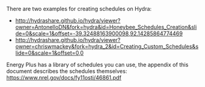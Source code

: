 There are two examples for creating schedules on Hydra:  
- http://hydrashare.github.io/hydra/viewer?owner=AntonelloDN&fork=hydra&id=Honeybee_Schedules_Creation&slide=0&scale=1&offset=-39.32488163900098,92.14285864774469
- http://hydrashare.github.io/hydra/viewer?owner=chriswmackey&fork=hydra_2&id=Creating_Custom_Schedules&slide=0&scale=1&offset=0,0


Energy Plus has a library of schedules you can use, the appendix of this document describes the schedules themselves: https://www.nrel.gov/docs/fy11osti/46861.pdf
